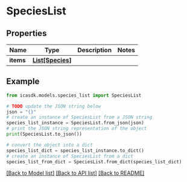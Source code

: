 # SpeciesList


## Properties

Name | Type | Description | Notes
------------ | ------------- | ------------- | -------------
**items** | [**List[Species]**](Species.md) |  | 

## Example

```python
from icasdk.models.species_list import SpeciesList

# TODO update the JSON string below
json = "{}"
# create an instance of SpeciesList from a JSON string
species_list_instance = SpeciesList.from_json(json)
# print the JSON string representation of the object
print(SpeciesList.to_json())

# convert the object into a dict
species_list_dict = species_list_instance.to_dict()
# create an instance of SpeciesList from a dict
species_list_from_dict = SpeciesList.from_dict(species_list_dict)
```
[[Back to Model list]](../README.md#documentation-for-models) [[Back to API list]](../README.md#documentation-for-api-endpoints) [[Back to README]](../README.md)



